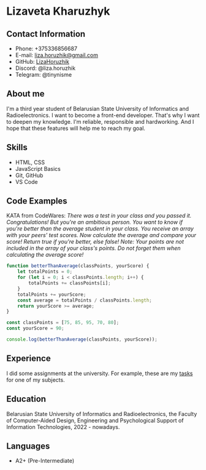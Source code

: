 # Lizaveta Kharuzhyk
## Contact Information
* Phone: +375336856687
* E-mail: liza.horuzhik@gmail.com
* GitHub: [LizaHoruzhik](https://github.com/LizaHoruzhik)
* Discord: @liza.horuzhik
* Telegram: @tinynisme
## About me
I'm a third year student of Belarusian State University of Informatics and Radioelectronics. I want to become a front-end developer. That's why I want to deepen my knowledge. I'm reliable, responsible and hardworking. And I hope that these features will help me to reach my goal.
## Skills
* HTML, CSS
* JavaScript Basics
* Git, GitHub
* VS Code
## Code Examples
KATA from CodeWares: _There was a test in your class and you passed it. Congratulations! But you're an ambitious person. You want to know if you're better than the average student in your class. You receive an array with your peers' test scores. Now calculate the average and compare your score! Return true if you're better, else false! Note: Your points are not included in the array of your class's points. Do not forget them when calculating the average score!_
```javascript
function betterThanAverage(classPoints, yourScore) {
    let totalPoints = 0;
    for (let i = 0; i < classPoints.length; i++) {
        totalPoints += classPoints[i];
    }
    totalPoints += yourScore;
    const average = totalPoints / classPoints.length;
    return yourScore >= average;
}

const classPoints = [75, 85, 95, 70, 80];
const yourScore = 90;

console.log(betterThanAverage(classPoints, yourScore));
```
## Experience
I did some assignments at the university. For example, these are my [tasks](https://lizahoruzhik.github.io/PIIS_laby/) for one of my subjects.
## Education
Belarusian State University of Informatics and Radioelectronics, the Faculty of Computer-Aided Design, Engineering and Psychological Support of Information Technologies, 2022 - nowadays.
## Languages
* A2+ (Pre-Intermediate)